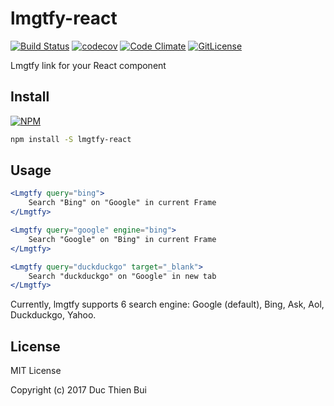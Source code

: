 # lmgtfy-react
[![Build Status](https://travis-ci.org/ducthienbui97/lmgtfy-react.svg?branch=master)](https://travis-ci.org/ducthienbui97/lmgtfy-react)
[![codecov](https://codecov.io/gh/ducthienbui97/lmgtfy-react/branch/master/graph/badge.svg)](https://codecov.io/gh/ducthienbui97/lmgtfy-react)
[![Code Climate](https://codeclimate.com/github/ducthienbui97/lmgtfy-react/badges/gpa.svg)](https://codeclimate.com/github/ducthienbui97/lmgtfy-react)
[![GitLicense](https://gitlicense.com/badge/ducthienbui97/lmgtfy-react)](https://gitlicense.com/license/ducthienbui97/lmgtfy-react)
 
Lmgtfy link for your React component

## Install
[![NPM](https://nodei.co/npm/lmgtfy-react.png?mini=true)](https://nodei.co/npm/lmgtfy-react/)
```bash
npm install -S lmgtfy-react
```
## Usage
```jsx
<Lmgtfy query="bing">
    Search "Bing" on "Google" in current Frame
</Lmgtfy>

<Lmgtfy query="google" engine="bing">
    Search "Google" on "Bing" in current Frame
</Lmgtfy>

<Lmgtfy query="duckduckgo" target="_blank">
    Search "duckduckgo" on "Google" in new tab
</Lmgtfy>
```
Currently, lmgtfy supports 6 search engine: Google (default), Bing, Ask, Aol, Duckduckgo, Yahoo.

## License
MIT License

Copyright (c) 2017 Duc Thien Bui
